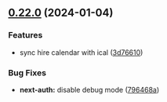 ## [0.22.0](https://github.com/taskany-inc/hire/compare/v0.21.0...v0.22.0) (2024-01-04)


### Features

* sync hire calendar with ical ([3d76610](https://github.com/taskany-inc/hire/commit/3d7661066c493167ba112fcdf2f1347f47b913b4))


### Bug Fixes

* **next-auth:** disable debug mode ([796468a](https://github.com/taskany-inc/hire/commit/796468a19adba66bdc553e45b3fab751fda46df1))

